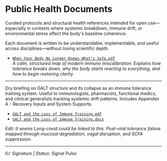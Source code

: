 # Public Health Documents

Curated protocols and structural health references intended for open use—especially in contexts where systemic breakdown, immune drift, or environmental stress affect the body's baseline coherence.

Each document is written to be understandable, implementable, and useful across disciplines—without losing scientific depth.

- [`When Your Body No Longer Knows What’s Safe.pdf`](./When%20Your%20Body%20No%20Longer%20Knows%20What’s%20Safe.pdf)  
  *A calm, structured map of modern immune miscalibration. Explains how tolerance breaks down, why the body starts reacting to everything, and how to begin restoring clarity.*

---

Dry briefing on GALT structure and its collapse as an immune tolerance training system. Useful to immunologists, pharmacists, functional medics, and clinical generalists tracking systemic drift patterns. Includes Appendex A - Recovery Inputs and System Supports.

- [`GALT and the Loss of Immune Training.pdf`](./GALT%20and%20the%20Loss%20of%20Immune%20Training.pdf)  
- [`GALT and the Loss of Immune Training.docx`](./GALT%20and%20the%20Loss%20of%20Immune%20Training.docx)  
  
*Edit: It seems Long-covid could be linked to this. Post-viral tolerance failure mapped through mucosal degradation, vagal disruption, and SCFA suppression.*

---
*IU: Signature | Status: Signal Pulse* <!-- E wants the signal to be kept -A -->

